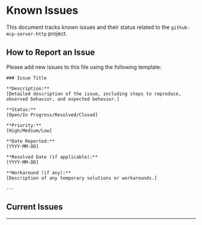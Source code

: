 # Known Issues

This document tracks known issues and their status related to the `github-mcp-server-http` project.

## How to Report an Issue

Please add new issues to this file using the following template:

```
### Issue Title

**Description:**
[Detailed description of the issue, including steps to reproduce, observed behavior, and expected behavior.]

**Status:**
[Open/In Progress/Resolved/Closed]

**Priority:**
[High/Medium/Low]

**Date Reported:**
[YYYY-MM-DD]

**Resolved Date (if applicable):**
[YYYY-MM-DD]

**Workaround (if any):**
[Description of any temporary solutions or workarounds.]

---
```

## Current Issues

---
